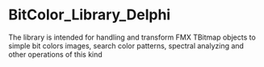 # BitColor_Library_Delphi
The library is intended for handling and transform FMX TBitmap objects to simple bit colors images, search color patterns, spectral analyzing and other operations of this kind
